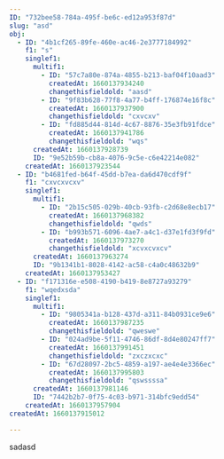 ```yaml
---
ID: "732bee58-784a-495f-be6c-ed12a953f87d"
slug: "asd"
obj:
  - ID: "4b1cf265-89fe-460e-ac46-2e3777184992"
    f1: "s"
    singlef1:
      multif1:
        - ID: "57c7a80e-874a-4855-b213-baf04f10aad3"
          createdAt: 1660137934240
          changethisfieldold: "aasd"
        - ID: "9f83b628-77f8-4a77-b4ff-176874e16f8c"
          createdAt: 1660137937900
          changethisfieldold: "cxvcxv"
        - ID: "fd885d44-814d-4c67-8876-35e3fb91fdce"
          createdAt: 1660137941786
          changethisfieldold: "wqs"
      createdAt: 1660137928739
      ID: "9e52b59b-cb8a-4076-9c5e-c6e42214e082"
    createdAt: 1660137923544
  - ID: "b4681fed-b64f-45dd-b7ea-da6d470cdf9f"
    f1: "cxvcxvcxv"
    singlef1:
      multif1:
        - ID: "2b15c505-029b-40cb-93fb-c2d68e8ecb17"
          createdAt: 1660137968382
          changethisfieldold: "qwds"
        - ID: "b993b571-6096-4ae7-a4c1-d37e1fd3f9fd"
          createdAt: 1660137973270
          changethisfieldold: "xcvxcvxcv"
      createdAt: 1660137963274
      ID: "9b1341b1-8028-4142-ac58-c4a0c48632b9"
    createdAt: 1660137953427
  - ID: "f171316e-e508-4190-b419-8e8727a93279"
    f1: "wqedxsda"
    singlef1:
      multif1:
        - ID: "9805341a-b128-437d-a311-84b0931ce9e6"
          createdAt: 1660137987235
          changethisfieldold: "qweswe"
        - ID: "024ad9be-5f11-4746-86df-8d4e80247ff7"
          createdAt: 1660137991451
          changethisfieldold: "zxczxcxc"
        - ID: "67d28097-2bc5-4859-a197-ae4e4e3366ec"
          createdAt: 1660137995803
          changethisfieldold: "qswssssa"
      createdAt: 1660137981146
      ID: "7442b2b7-0f75-4c03-b971-314bfc9edd54"
    createdAt: 1660137957904
createdAt: 1660137915012

---
```

sadasd
